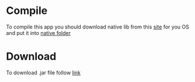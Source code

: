 # Compile
To compile this app you should download native lib from this [site](https://www.lwjgl.org/browse) for you OS and put it into [native folder](https://github.com/Alex-A4/SurfacesOf2ndOrder/tree/master/libs/lwjgl/native)
# Download
To download .jar file follow [link](https://yadi.sk/d/u2fPyhdEHAbbVg)
